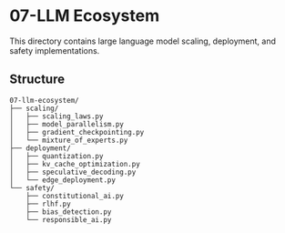 # 07-LLM Ecosystem

This directory contains large language model scaling, deployment, and safety implementations.

## Structure
```
07-llm-ecosystem/
├── scaling/
│   ├── scaling_laws.py
│   ├── model_parallelism.py
│   ├── gradient_checkpointing.py
│   └── mixture_of_experts.py
├── deployment/
│   ├── quantization.py
│   ├── kv_cache_optimization.py
│   ├── speculative_decoding.py
│   └── edge_deployment.py
└── safety/
    ├── constitutional_ai.py
    ├── rlhf.py
    ├── bias_detection.py
    └── responsible_ai.py
```